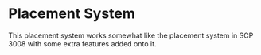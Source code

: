 # Placement System

This placement system works somewhat like the placement system in SCP 3008 with some extra features added onto it.
